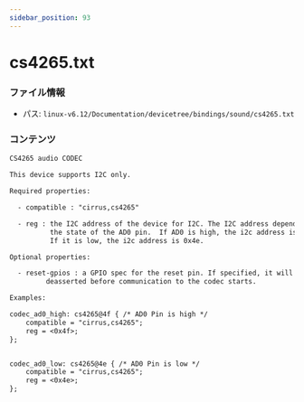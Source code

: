 ```yaml
---
sidebar_position: 93
---
```

# cs4265.txt

### ファイル情報

- パス: `linux-v6.12/Documentation/devicetree/bindings/sound/cs4265.txt`

### コンテンツ

```txt
CS4265 audio CODEC

This device supports I2C only.

Required properties:

  - compatible : "cirrus,cs4265"

  - reg : the I2C address of the device for I2C. The I2C address depends on
          the state of the AD0 pin.  If AD0 is high, the i2c address is 0x4f.
          If it is low, the i2c address is 0x4e.

Optional properties:

  - reset-gpios : a GPIO spec for the reset pin. If specified, it will be
		 deasserted before communication to the codec starts.

Examples:

codec_ad0_high: cs4265@4f { /* AD0 Pin is high */
	compatible = "cirrus,cs4265";
	reg = <0x4f>;
};


codec_ad0_low: cs4265@4e { /* AD0 Pin is low */
	compatible = "cirrus,cs4265";
	reg = <0x4e>;
};

```
